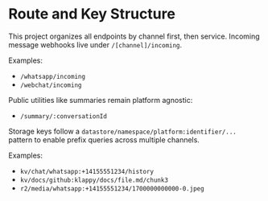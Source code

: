 # Route and Key Structure

This project organizes all endpoints by channel first, then service. Incoming message webhooks live under `/[channel]/incoming`.

Examples:

- `/whatsapp/incoming`
- `/webchat/incoming`

Public utilities like summaries remain platform agnostic:

- `/summary/:conversationId`

Storage keys follow a `datastore/namespace/platform:identifier/...` pattern to enable prefix queries across multiple channels.

Examples:

- `kv/chat/whatsapp:+14155551234/history`
- `kv/docs/github:klappy/docs/file.md/chunk3`
- `r2/media/whatsapp:+14155551234/1700000000000-0.jpeg`
